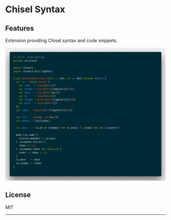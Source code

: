 # Chisel Syntax

## Features

Extension providing Chisel syntax and code snippets.

![Comparison of Scala vs Chisel syntax highlighting](images/comparison.gif)

## License
MIT

-----------------------------------------------------------------------------------------------------------
